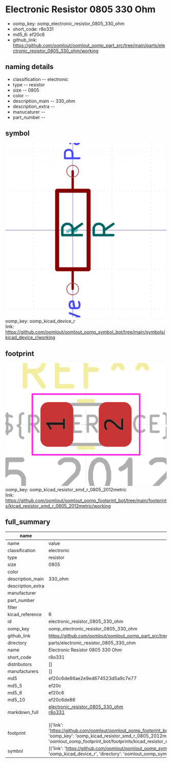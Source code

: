 # Electronic Resistor 0805 330 Ohm

  
* oomp_key: oomp_electronic_resistor_0805_330_ohm 
* short_code: r8o331
* md5_6: ef20c6  
* github_link: https://github.com/oomlout/oomlout_oomp_part_src/tree/main/parts/electronic_resistor_0805_330_ohm/working  
## naming details
* classification -- electronic
* type -- resistor
* size -- 0805
* color -- 
* description_main -- 330_ohm
* description_extra -- 
* manucaturer -- 
* part_number -- 



## symbol

![](symbol/0/working/working_600.png)  
oomp_key: oomp_kicad_device_r  
link: https://github.com/oomlout/oomlout_oomp_symbol_bot/tree/main/symbols/kicad_device_r/working  

## footprint

![](footprint/0/working/working_600.png)  
oomp_key: oomp_kicad_resistor_smd_r_0805_2012metric  
link: https://github.com/oomlout/oomlout_oomp_footprint_bot/tree/main/footprints/kicad_resistor_smd_r_0805_2012metric/working  

## full_summary
| name | value | 
| --- | --- | 
| name | value | 
| classification | electronic | 
| type | resistor | 
| size | 0805 | 
| color |  | 
| description_main | 330_ohm | 
| description_extra |  | 
| manufacturer |  | 
| part_number |  | 
| filter |  | 
| kicad_reference | R | 
| id | electronic_resistor_0805_330_ohm | 
| oomp_key | oomp_electronic_resistor_0805_330_ohm | 
| github_link | https://github.com/oomlout/oomlout_oomp_part_src/tree/main/parts/electronic_resistor_0805_330_ohm/working | 
| directory | parts/electronic_resistor_0805_330_ohm | 
| name | Electronic Resistor 0805 330 Ohm | 
| short_code | r8o331 | 
| distributors | [] | 
| manufacturers | [] | 
| md5 | ef20c6de86ae2e9ed674523d5a9c7e77 | 
| md5_5 | ef20c | 
| md5_6 | ef20c6 | 
| md5_10 | ef20c6de86 | 
| markdown_full | [electronic_resistor_0805_330_ohm](https://github.com/oomlout/oomlout_oomp_part_src/tree/main/parts/electronic_resistor_0805_330_ohm/working)<br>[r8o331](https://github.com/oomlout/oomlout_oomp_part_src/tree/main/parts/electronic_resistor_0805_330_ohm/working)<br><br> | 
| footprint | [{'link': 'https://github.com/oomlout/oomlout_oomp_footprint_bot/tree/main/foootprntss/kicad_resistor_smd_r_0805_2012metric', 'oomp_key': 'oomp_kicad_resistor_smd_r_0805_2012metric', 'directory': 'oomlout_oomp_footprint_bot/footprints/kicad_resistor_smd_r_0805_2012metric//working/working.kicad_mod'}] | 
| symbol | [{'link': 'https://github.com/oomlout/oomlout_oomp_symbol_bot/tree/main/symbols/kicad_device_r', 'oomp_key': 'oomp_kicad_device_r', 'directory': 'oomlout_oomp_symbol_bot/symbols/kicad_device_r//working/working.kicad_sym'}] | 
